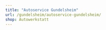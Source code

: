```yaml
---
title: "Autoservice Gundelsheim"
url: /gundelsheim/autoservice-gundelsheim/
shop: Autowerkstatt
---
```

